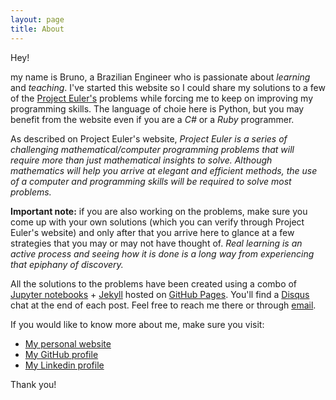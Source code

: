 ```yaml
---
layout: page
title: About
---
```


Hey! 

my name is Bruno, a Brazilian Engineer who is passionate about *learning* and *teaching*. I've started this website so I could share my solutions to a few of the [Project Euler's](https://projecteuler.net/) problems while forcing me to keep on improving my programming skills. The language of choie here is Python, but you may benefit from the website even if you are a *C#* or a *Ruby* programmer.

As described on Project Euler's website, *Project Euler is a series of challenging mathematical/computer programming problems that will require more than just mathematical insights to solve. Although mathematics will help you arrive at elegant and efficient methods, the use of a computer and programming skills will be required to solve most problems.*

**Important note:** if you are also working on the problems, make sure you come up with your own solutions (which you can verify through Project Euler's website) and only after that you arrive here to glance at a few strategies that you may or may not have thought of. *Real learning is an active process and seeing how it is done is a long way from experiencing that epiphany of discovery.*

All the solutions to the problems have been created using a combo of [Jupyter notebooks](http://jupyter.org/) + [Jekyll](https://jekyllrb.com/) hosted on [GitHub Pages](https://pages.github.com/). You'll find a [Disqus](https://disqus.com/) chat at the end of each post. Feel free to reach me there or through [email](mailto:bru1987@gmail.com).

If you would like to know more about me, make sure you visit:

* [My personal website](http://www.bruno3s.com.br)
* [My GitHub profile](https://www.github.com/bru1987)
* [My Linkedin profile](https://www.linkedin.com/in/bruno3s/)

Thank you!
